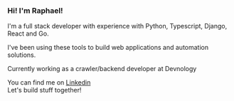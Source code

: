 <h3>Hi! I'm Raphael!</h3> 

<p>I'm a full stack developer with experience with Python, Typescript, Django, React and Go. </p>
<p>I've been using these tools to build web applications and automation solutions.</p>
<p>Currently working as a crawler/backend developer at Devnology</p>

You can find me on <a href="https://www.linkedin.com/in/raphael-oliveira-47510897/">Linkedin</a><br/>
Let's build stuff together!
